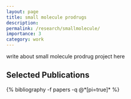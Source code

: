 ```yaml
---
layout: page
title: small molecule prodrugs
description: 
permalink: /research/smallmolecule/
importance: 3
category: work
---
```


write about small molecule prodrug project here

<div class="publications">
  <h2>Selected Publications</h2>
  {% bibliography -f papers -q @*[pi=true]* %}
</div>
